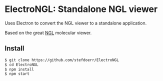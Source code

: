# ElectroNGL: Standalone NGL viewer

Uses Electron to convert the NGL viewer to a standalone application.

Based on the great [NGL](https://github.com/arose/ngl/) molecular viewer. 

## Install

```bash
$ git clone https://github.com/stefdoerr/ElectroNGL
$ cd ElectroNGL
$ npm install
$ npm start
```


